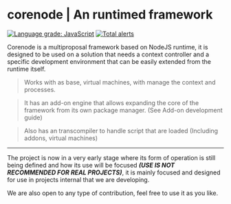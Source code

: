 # corenode | An runtimed framework
[![Language grade: JavaScript](https://img.shields.io/lgtm/grade/javascript/g/ragestudio/nodecore.svg?logo=lgtm&logoWidth=18)](https://lgtm.com/projects/g/ragestudio/nodecore/context:javascript)
[![Total alerts](https://img.shields.io/lgtm/alerts/g/ragestudio/nodecore.svg?logo=lgtm&logoWidth=18)](https://lgtm.com/projects/g/ragestudio/nodecore/alerts/)

Corenode is a multiproposal framework based on NodeJS runtime, it is designed to be used on a solution that needs a context controller and a specific development environment that can be easily extended from the runtime itself.

> Works with as base, virtual machines, with manage the context and processes.

> It has an add-on engine that allows expanding the core of the framework from its own package manager. (See Add-on development guide)

> Also has an transcompiler to handle script that are loaded (Including addons, virtual machines)

---
The project is now in a very early stage where its form of operation is still being defined and how its use will be focused ***(USE IS NOT RECOMMENDED FOR REAL PROJECTS)***, it is mainly focused and designed for use in projects internal that we are developing.

We are also open to any type of contribution, feel free to use it as you like.